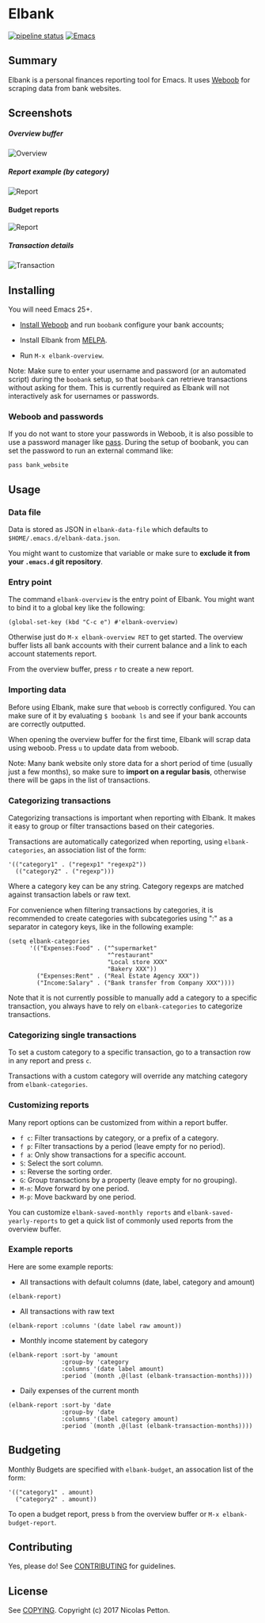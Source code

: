# Elbank 
[![pipeline status](https://gitlab.petton.fr/nico/elbank/badges/master/pipeline.svg)](https://gitlab.petton.fr/nico/elbank/commits/master) 
[![Emacs](https://img.shields.io/badge/Emacs-25-8e44bd.svg)](https://www.gnu.org/software/emacs/)

## Summary

Elbank is a personal finances reporting tool for Emacs.  It uses
[Weboob](https://weboob.org) for scraping data from bank websites.

## Screenshots

##### Overview buffer

![Overview](screenshots/overview.png)

##### Report example (by category)

![Report](screenshots/report-example.png)

#### Budget reports

![Report](screenshots/budget-report.png)

##### Transaction details

![Transaction](screenshots/transaction-details.png)

## Installing

You will need Emacs 25+.

- [Install Weboob](http://weboob.org/install) and run `boobank` configure your
  bank accounts;
  
- Install Elbank from [MELPA](http://melpa.org/#/elbank).

- Run `M-x elbank-overview`.

Note: Make sure to enter your username and password (or an automated script)
during the `boobank` setup, so that `boobank` can retrieve transactions without
asking for them.  This is currently required as Elbank will not interactively
ask for usernames or passwords.

### Weboob and passwords

If you do not want to store your passwords in Weboob, it is also possible to use
a password manager like [pass](https://www.passwordstore.org/). During the setup
of boobank, you can set the password to run an external command like:

```
pass bank_website
```

## Usage

### Data file

Data is stored as JSON in `elbank-data-file` which defaults to
`$HOME/.emacs.d/elbank-data.json`. 

You might want to customize that variable or make sure to **exclude it from your
`.emacs.d` git repository**.

### Entry point

The command `elbank-overview` is the entry point of Elbank.  You might want to
bind it to a global key like the following:

```emacs-lisp
(global-set-key (kbd "C-c e") #'elbank-overview)
```

Otherwise just do `M-x elbank-overview RET` to get started.  The overview buffer
lists all bank accounts with their current balance and a link to each account
statements report.

From the overview buffer, press `r` to create a new report.

### Importing data

Before using Elbank, make sure that `weboob` is correctly configured.  You can
make sure of it by evaluating `$ boobank ls` and see if your bank accounts are
correctly outputted.

When opening the overview buffer for the first time, Elbank will scrap data
using weboob.  Press `u` to update data from weboob.

Note: Many bank website only store data for a short period of time (usually just
a few months), so make sure to **import on a regular basis**, otherwise there
will be gaps in the list of transactions.

### Categorizing transactions

Categorizing transactions is important when reporting with Elbank.  It makes it
easy to group or filter transactions based on their categories.

Transactions are automatically categorized when reporting, using
`elbank-categories`, an association list of the form:

```emacs-lisp
'(("category1" . ("regexp1" "regexp2"))
  (("category2" . ("regexp")))
```

Where a category key can be any string.  Category regexps are matched against
transaction labels or raw text.

For convenience when filtering transactions by categories, it is recommended to
create categories with subcategories using ":" as a separator in category keys,
like in the following example:

```emacs-lisp
(setq elbank-categories
      '(("Expenses:Food" . ("^supermarket" 
                            "^restaurant" 
                            "Local store XXX" 
                            "Bakery XXX"))
        ("Expenses:Rent" . ("Real Estate Agency XXX"))
        ("Income:Salary" . ("Bank transfer from Company XXX"))))
```

Note that it is not currently possible to manually add a category to a specific
transaction, you always have to rely on `elbank-categories` to categorize
transactions.

### Categorizing single transactions

To set a custom category to a specific transaction, go to a transaction row in
any report and press `c`.

Transactions with a custom category will override any matching category from
`elbank-categories`.

### Customizing reports

Many report options can be customized from within a report buffer.

- `f c`: Filter transactions by category, or a prefix of a category.
- `f p`: Filter transactions by a period (leave empty for no period).
- `f a`: Only show transactions for a specific account.
- `S`: Select the sort column.
- `s`: Reverse the sorting order.
- `G`: Group transactions by a property (leave empty for no grouping).
- `M-n`: Move forward by one period.
- `M-p`: Move backward by one period.

You can customize `elbank-saved-monthly reports` and
`elbank-saved-yearly-reports` to get a quick list of commonly used reports from
the overview buffer.

### Example reports

Here are some example reports:

- All transactions with default columns (date, label, category and amount)
```elisp
(elbank-report)
```

- All transactions with raw text
```elisp
(elbank-report :columns '(date label raw amount))
```
- Monthly income statement by category
```elisp
(elbank-report :sort-by 'amount
               :group-by 'category
               :columns '(date label amount)
               :period `(month ,@(last (elbank-transaction-months))))
```
- Daily expenses of the current month
```elisp
(elbank-report :sort-by 'date
               :group-by 'date
               :columns '(label category amount)
               :period `(month ,@(last (elbank-transaction-months))))
```

## Budgeting

Monthly Budgets are specified with `elbank-budget`, an assocation list of the form:

```elisp
'(("category1" . amount)
  ("category2" . amount))
```

To open a budget report, press `b` from the overview buffer or `M-x elbank-budget-report`.

## Contributing

Yes, please do! See [CONTRIBUTING][] for guidelines.

## License

See [COPYING][]. Copyright (c) 2017 Nicolas Petton.


[CONTRIBUTING]: ./CONTRIBUTING.md
[COPYING]: ./COPYING
